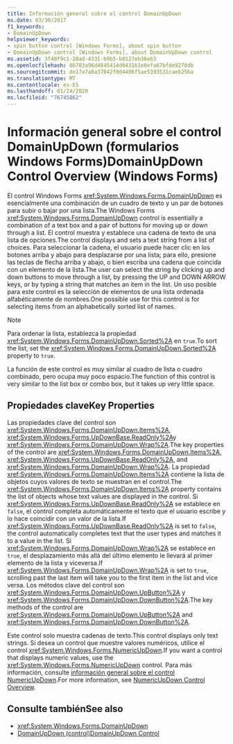```yaml
---
title: Información general sobre el control DomainUpDown
ms.date: 03/30/2017
f1_keywords:
- DomainUpDown
helpviewer_keywords:
- spin button control [Windows Forms], about spin button
- DomainUpDown control [Windows Forms], about DomainUpDown control
ms.assetid: 3f40f9c1-20ad-4331-b9b5-b0127eb36eb3
ms.openlocfilehash: 86703a96d4845414d043161e0efa67bfde9278db
ms.sourcegitcommit: de17a7a0a37042f0d4406f5ae5393531caeb25ba
ms.translationtype: MT
ms.contentlocale: es-ES
ms.lasthandoff: 01/24/2020
ms.locfileid: "76745862"
---
```

# <a name="domainupdown-control-overview-windows-forms"></a><span data-ttu-id="24a7f-102">Información general sobre el control DomainUpDown (formularios Windows Forms)</span><span class="sxs-lookup"><span data-stu-id="24a7f-102">DomainUpDown Control Overview (Windows Forms)</span></span>
<span data-ttu-id="24a7f-103">El control Windows Forms <xref:System.Windows.Forms.DomainUpDown> es esencialmente una combinación de un cuadro de texto y un par de botones para subir o bajar por una lista.</span><span class="sxs-lookup"><span data-stu-id="24a7f-103">The Windows Forms <xref:System.Windows.Forms.DomainUpDown> control is essentially a combination of a text box and a pair of buttons for moving up or down through a list.</span></span> <span data-ttu-id="24a7f-104">El control muestra y establece una cadena de texto de una lista de opciones.</span><span class="sxs-lookup"><span data-stu-id="24a7f-104">The control displays and sets a text string from a list of choices.</span></span> <span data-ttu-id="24a7f-105">Para seleccionar la cadena, el usuario puede hacer clic en los botones arriba y abajo para desplazarse por una lista; para ello, presione las teclas de flecha arriba y abajo, o bien escriba una cadena que coincida con un elemento de la lista.</span><span class="sxs-lookup"><span data-stu-id="24a7f-105">The user can select the string by clicking up and down buttons to move through a list, by pressing the UP and DOWN ARROW keys, or by typing a string that matches an item in the list.</span></span> <span data-ttu-id="24a7f-106">Un uso posible para este control es la selección de elementos de una lista ordenada alfabéticamente de nombres.</span><span class="sxs-lookup"><span data-stu-id="24a7f-106">One possible use for this control is for selecting items from an alphabetically sorted list of names.</span></span>  
  
> [!NOTE]
> <span data-ttu-id="24a7f-107">Para ordenar la lista, establezca la propiedad <xref:System.Windows.Forms.DomainUpDown.Sorted%2A> en `true`.</span><span class="sxs-lookup"><span data-stu-id="24a7f-107">To sort the list, set the <xref:System.Windows.Forms.DomainUpDown.Sorted%2A> property to `true`.</span></span>  
  
 <span data-ttu-id="24a7f-108">La función de este control es muy similar al cuadro de lista o cuadro combinado, pero ocupa muy poco espacio.</span><span class="sxs-lookup"><span data-stu-id="24a7f-108">The function of this control is very similar to the list box or combo box, but it takes up very little space.</span></span>  
  
## <a name="key-properties"></a><span data-ttu-id="24a7f-109">Propiedades clave</span><span class="sxs-lookup"><span data-stu-id="24a7f-109">Key Properties</span></span>  
 <span data-ttu-id="24a7f-110">Las propiedades clave del control son <xref:System.Windows.Forms.DomainUpDown.Items%2A>, <xref:System.Windows.Forms.UpDownBase.ReadOnly%2A>y <xref:System.Windows.Forms.DomainUpDown.Wrap%2A>.</span><span class="sxs-lookup"><span data-stu-id="24a7f-110">The key properties of the control are <xref:System.Windows.Forms.DomainUpDown.Items%2A>, <xref:System.Windows.Forms.UpDownBase.ReadOnly%2A>, and <xref:System.Windows.Forms.DomainUpDown.Wrap%2A>.</span></span> <span data-ttu-id="24a7f-111">La propiedad <xref:System.Windows.Forms.DomainUpDown.Items%2A> contiene la lista de objetos cuyos valores de texto se muestran en el control.</span><span class="sxs-lookup"><span data-stu-id="24a7f-111">The <xref:System.Windows.Forms.DomainUpDown.Items%2A> property contains the list of objects whose text values are displayed in the control.</span></span> <span data-ttu-id="24a7f-112">Si <xref:System.Windows.Forms.UpDownBase.ReadOnly%2A> se establece en `false`, el control completa automáticamente el texto que el usuario escribe y lo hace coincidir con un valor de la lista.</span><span class="sxs-lookup"><span data-stu-id="24a7f-112">If <xref:System.Windows.Forms.UpDownBase.ReadOnly%2A> is set to `false`, the control automatically completes text that the user types and matches it to a value in the list.</span></span> <span data-ttu-id="24a7f-113">Si <xref:System.Windows.Forms.DomainUpDown.Wrap%2A> se establece en `true`, el desplazamiento más allá del último elemento le llevará al primer elemento de la lista y viceversa.</span><span class="sxs-lookup"><span data-stu-id="24a7f-113">If <xref:System.Windows.Forms.DomainUpDown.Wrap%2A> is set to `true`, scrolling past the last item will take you to the first item in the list and vice versa.</span></span> <span data-ttu-id="24a7f-114">Los métodos clave del control son <xref:System.Windows.Forms.DomainUpDown.UpButton%2A> y <xref:System.Windows.Forms.DomainUpDown.DownButton%2A>.</span><span class="sxs-lookup"><span data-stu-id="24a7f-114">The key methods of the control are <xref:System.Windows.Forms.DomainUpDown.UpButton%2A> and <xref:System.Windows.Forms.DomainUpDown.DownButton%2A>.</span></span>  
  
 <span data-ttu-id="24a7f-115">Este control solo muestra cadenas de texto.</span><span class="sxs-lookup"><span data-stu-id="24a7f-115">This control displays only text strings.</span></span> <span data-ttu-id="24a7f-116">Si desea un control que muestre valores numéricos, utilice el control <xref:System.Windows.Forms.NumericUpDown>.</span><span class="sxs-lookup"><span data-stu-id="24a7f-116">If you want a control that displays numeric values, use the <xref:System.Windows.Forms.NumericUpDown> control.</span></span> <span data-ttu-id="24a7f-117">Para más información, consulte [información general sobre el control NumericUpDown](numericupdown-control-overview-windows-forms.md).</span><span class="sxs-lookup"><span data-stu-id="24a7f-117">For more information, see [NumericUpDown Control Overview](numericupdown-control-overview-windows-forms.md).</span></span>  
  
## <a name="see-also"></a><span data-ttu-id="24a7f-118">Consulte también</span><span class="sxs-lookup"><span data-stu-id="24a7f-118">See also</span></span>

- <xref:System.Windows.Forms.DomainUpDown>
- [<span data-ttu-id="24a7f-119">DomainUpDown (control)</span><span class="sxs-lookup"><span data-stu-id="24a7f-119">DomainUpDown Control</span></span>](domainupdown-control-windows-forms.md)
